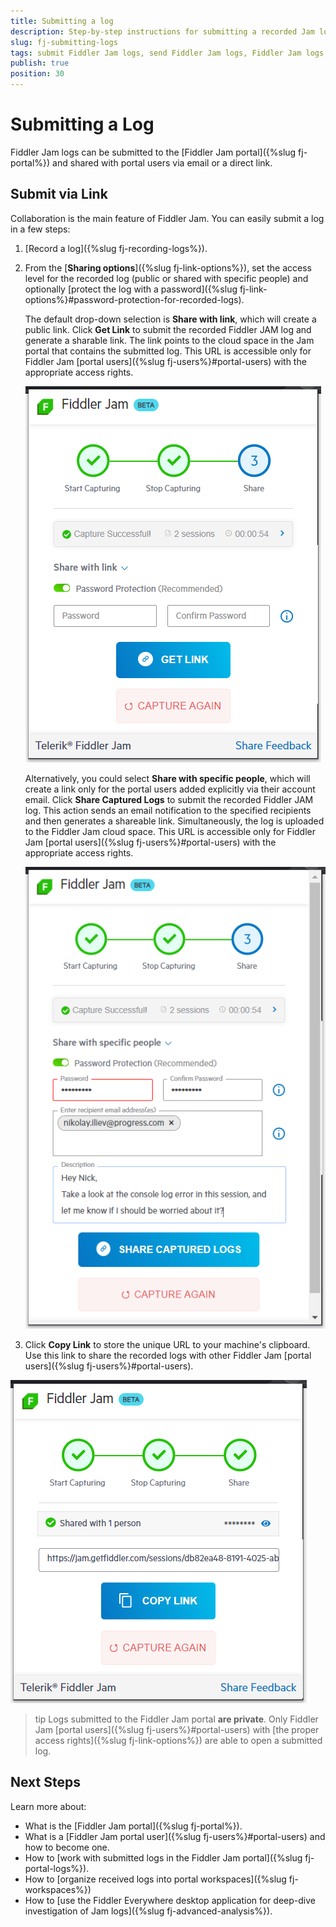 ```yaml
---
title: Submitting a log
description: Step-by-step instructions for submitting a recorded Jam log
slug: fj-submitting-logs
tags: submit Fiddler Jam logs, send Fiddler Jam logs, Fiddler Jam logs, Fiddler Jam capturing, Fiddler Jam recording,
publish: true
position: 30
---
```



# Submitting a Log

Fiddler Jam logs can be submitted to the [Fiddler Jam portal]({%slug fj-portal%}) and shared with portal users via email or a direct link.

## Submit via Link

Collaboration is the main feature of Fiddler Jam. You can easily submit a log in a few steps:

1. [Record a log]({%slug fj-recording-logs%}).

2. From the [**Sharing options**]({%slug fj-link-options%}), set the access level for the recorded log (public or shared with specific people) and optionally [protect the log with a password]({%slug fj-link-options%}#password-protection-for-recorded-logs).

   The default drop-down selection is **Share with link**, which will create a public link. Click **Get Link** to submit the recorded Fiddler JAM log and generate a sharable link. The link points to the cloud space in the Jam portal that contains the submitted log. This URL is accessible only for Fiddler Jam [portal users]({%slug fj-users%}#portal-users) with the appropriate access rights.

   ![Share with specific people option](../images/ext/ext-images/extension-link-options-password.png)
   
   Alternatively, you could select **Share with specific people**, which will create a link only for the portal users added explicitly via their account email. Click **Share Captured Logs** to submit the recorded Fiddler JAM log. This action sends an email notification to the specified recipients and then generates a shareable link. Simultaneously, the log is uploaded to the Fiddler Jam cloud space. This URL is accessible only for Fiddler Jam [portal users]({%slug fj-users%}#portal-users) with the appropriate access rights.

   ![Share with specific people option](../images/ext/ext-images/extension-link-options-sharing-via-emails-popu.png)

3. Click **Copy Link** to store the unique URL to your machine's clipboard. Use this link to share the recorded logs with other Fiddler Jam [portal users]({%slug fj-users%}#portal-users).

![Copy link screen](../images/ext/ext-images/extension-link-options-copy-link.png)

>tip Logs submitted to the Fiddler Jam portal **are private**. Only Fiddler Jam [portal users]({%slug fj-users%}#portal-users) with [the proper access rights]({%slug fj-link-options%}) are able to open a submitted log.

## Next Steps

Learn more about:

- What is the [Fiddler Jam portal]({%slug fj-portal%}).
- What is a [Fiddler Jam portal user]({%slug fj-users%}#portal-users) and how to become one.
- How to [work with submitted logs in the Fiddler Jam portal]({%slug fj-portal-logs%}).
- How to [organize received logs into portal workspaces]({%slug fj-workspaces%})
- How to [use the Fiddler Everywhere desktop application for deep-dive investigation of Jam logs]({%slug fj-advanced-analysis%}).
